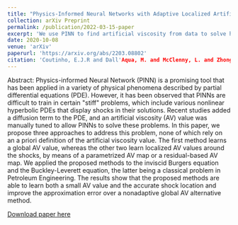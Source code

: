 ```yaml
---
title: "Physics-Informed Neural Networks with Adaptive Localized Artificial Viscosity"
collection: arXiv Preprint
permalink: /publication/2022-03-15-paper
excerpt: 'We use PINN to find artificial viscosity from data to solve hyperbolic PDEs.'
date: 2020-10-08
venue: 'arXiv'
paperurl: 'https://arxiv.org/abs/2203.08802'
citation: 'Coutinho, E.J.R and Dall'Aqua, M. and McClenny, L. and Zhong, M. and Braga-Neto, U. and Gildin, E. (2022). &quot;Physics-Informed Neural Networks with Adaptive Localized Artificial Viscosity.&quot; <i>arXiv</i>. 1(1).'
---
```

Abstract: Physics-informed Neural Network (PINN) is a promising tool that has been applied in a variety of physical phenomena described by partial differential equations (PDE). However, it has been observed that PINNs are difficult to train in certain "stiff" problems, which include various nonlinear hyperbolic PDEs that display shocks in their solutions. Recent studies added a diffusion term to the PDE, and an artificial viscosity (AV) value was manually tuned to allow PINNs to solve these problems. In this paper, we propose three approaches to address this problem, none of which rely on an a priori definition of the artificial viscosity value. The first method learns a global AV value, whereas the other two learn localized AV values around the shocks, by means of a parametrized AV map or a residual-based AV map. We applied the proposed methods to the inviscid Burgers equation and the Buckley-Leverett equation, the latter being a classical problem in Petroleum Engineering. The results show that the proposed methods are able to learn both a small AV value and the accurate shock location and improve the approximation error over a nonadaptive global AV alternative method.

[Download paper here](https://arxiv.org/pdf/2203.08802)
